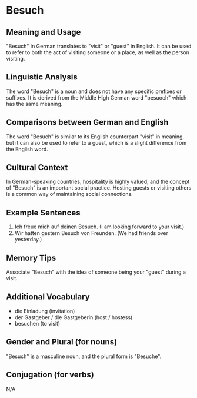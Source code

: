 # Besuch
## Meaning and Usage
"Besuch" in German translates to "visit" or "guest" in English. It can be used to refer to both the act of visiting someone or a place, as well as the person visiting. 

## Linguistic Analysis
The word "Besuch" is a noun and does not have any specific prefixes or suffixes. It is derived from the Middle High German word "besuoch" which has the same meaning.

## Comparisons between German and English
The word "Besuch" is similar to its English counterpart "visit" in meaning, but it can also be used to refer to a guest, which is a slight difference from the English word.

## Cultural Context
In German-speaking countries, hospitality is highly valued, and the concept of "Besuch" is an important social practice. Hosting guests or visiting others is a common way of maintaining social connections.

## Example Sentences
1. Ich freue mich auf deinen Besuch. (I am looking forward to your visit.)
2. Wir hatten gestern Besuch von Freunden. (We had friends over yesterday.)

## Memory Tips
Associate "Besuch" with the idea of someone being your "guest" during a visit.

## Additional Vocabulary
- die Einladung (invitation)
- der Gastgeber / die Gastgeberin (host / hostess)
- besuchen (to visit)

## Gender and Plural (for nouns)
"Besuch" is a masculine noun, and the plural form is "Besuche".

## Conjugation (for verbs)
N/A